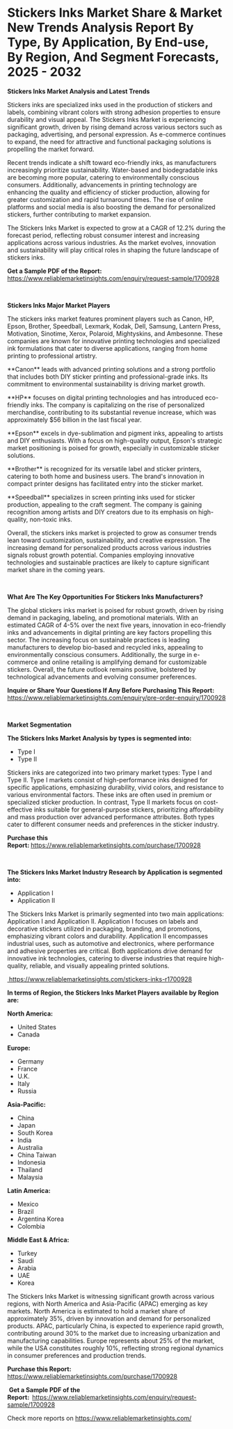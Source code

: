 <p><h1>Stickers Inks Market Share & Market New Trends Analysis Report By Type, By Application, By End-use, By Region, And Segment Forecasts, 2025 - 2032</h1></p><p><strong>Stickers Inks Market Analysis and Latest Trends</strong></p>
<p><p>Stickers inks are specialized inks used in the production of stickers and labels, combining vibrant colors with strong adhesion properties to ensure durability and visual appeal. The Stickers Inks Market is experiencing significant growth, driven by rising demand across various sectors such as packaging, advertising, and personal expression. As e-commerce continues to expand, the need for attractive and functional packaging solutions is propelling the market forward.</p><p>Recent trends indicate a shift toward eco-friendly inks, as manufacturers increasingly prioritize sustainability. Water-based and biodegradable inks are becoming more popular, catering to environmentally conscious consumers. Additionally, advancements in printing technology are enhancing the quality and efficiency of sticker production, allowing for greater customization and rapid turnaround times. The rise of online platforms and social media is also boosting the demand for personalized stickers, further contributing to market expansion. </p><p>The Stickers Inks Market is expected to grow at a CAGR of 12.2% during the forecast period, reflecting robust consumer interest and increasing applications across various industries. As the market evolves, innovation and sustainability will play critical roles in shaping the future landscape of stickers inks.</p></p>
<p><strong>Get a Sample PDF of the Report:&nbsp;</strong> <a href="https://www.reliablemarketinsights.com/enquiry/request-sample/1700928?utm_campaign=2244&utm_medium=2&utm_source=Github&utm_content=ia&utm_term=27032025&utm_id=stickers-inks">https://www.reliablemarketinsights.com/enquiry/request-sample/1700928</a></p>
<p>&nbsp;</p>
<p><strong>Stickers Inks Major Market Players</strong></p>
<p><p>The stickers inks market features prominent players such as Canon, HP, Epson, Brother, Speedball, Lexmark, Kodak, Dell, Samsung, Lantern Press, Motivation, Sinotime, Xerox, Polaroid, Mightyskins, and Ambesonne. These companies are known for innovative printing technologies and specialized ink formulations that cater to diverse applications, ranging from home printing to professional artistry.</p><p>**Canon** leads with advanced printing solutions and a strong portfolio that includes both DIY sticker printing and professional-grade inks. Its commitment to environmental sustainability is driving market growth.</p><p>**HP** focuses on digital printing technologies and has introduced eco-friendly inks. The company is capitalizing on the rise of personalized merchandise, contributing to its substantial revenue increase, which was approximately $56 billion in the last fiscal year.</p><p>**Epson** excels in dye-sublimation and pigment inks, appealing to artists and DIY enthusiasts. With a focus on high-quality output, Epson's strategic market positioning is poised for growth, especially in customizable sticker solutions.</p><p>**Brother** is recognized for its versatile label and sticker printers, catering to both home and business users. The brand's innovation in compact printer designs has facilitated entry into the sticker market.</p><p>**Speedball** specializes in screen printing inks used for sticker production, appealing to the craft segment. The company is gaining recognition among artists and DIY creators due to its emphasis on high-quality, non-toxic inks.</p><p>Overall, the stickers inks market is projected to grow as consumer trends lean toward customization, sustainability, and creative expression. The increasing demand for personalized products across various industries signals robust growth potential. Companies employing innovative technologies and sustainable practices are likely to capture significant market share in the coming years.</p></p>
<p>&nbsp;</p>
<p><strong>What Are The Key Opportunities For Stickers Inks Manufacturers?</strong></p>
<p><p>The global stickers inks market is poised for robust growth, driven by rising demand in packaging, labeling, and promotional materials. With an estimated CAGR of 4-5% over the next five years, innovation in eco-friendly inks and advancements in digital printing are key factors propelling this sector. The increasing focus on sustainable practices is leading manufacturers to develop bio-based and recycled inks, appealing to environmentally conscious consumers. Additionally, the surge in e-commerce and online retailing is amplifying demand for customizable stickers. Overall, the future outlook remains positive, bolstered by technological advancements and evolving consumer preferences.</p></p>
<p><strong>Inquire or Share Your Questions If Any Before Purchasing This Report:</strong> <a href="https://www.reliablemarketinsights.com/enquiry/pre-order-enquiry/1700928?utm_campaign=2244&utm_medium=2&utm_source=Github&utm_content=ia&utm_term=27032025&utm_id=stickers-inks">https://www.reliablemarketinsights.com/enquiry/pre-order-enquiry/1700928</a></p>
<p>&nbsp;</p>
<p><strong>Market Segmentation</strong></p>
<p><strong>The Stickers Inks Market Analysis by types is segmented into:</strong></p>
<p><ul><li>Type I</li><li>Type II</li></ul></p>
<p><p>Stickers inks are categorized into two primary market types: Type I and Type II. Type I markets consist of high-performance inks designed for specific applications, emphasizing durability, vivid colors, and resistance to various environmental factors. These inks are often used in premium or specialized sticker production. In contrast, Type II markets focus on cost-effective inks suitable for general-purpose stickers, prioritizing affordability and mass production over advanced performance attributes. Both types cater to different consumer needs and preferences in the sticker industry.</p></p>
<p><strong>Purchase this Report:&nbsp;</strong><a href="https://www.reliablemarketinsights.com/purchase/1700928?utm_campaign=2244&utm_medium=2&utm_source=Github&utm_content=ia&utm_term=27032025&utm_id=stickers-inks">https://www.reliablemarketinsights.com/purchase/1700928</a></p>
<p>&nbsp;</p>
<p><strong>The Stickers Inks Market Industry Research by Application is segmented into:</strong></p>
<p><ul><li>Application I</li><li>Application II</li></ul></p>
<p><p>The Stickers Inks Market is primarily segmented into two main applications: Application I and Application II. Application I focuses on labels and decorative stickers utilized in packaging, branding, and promotions, emphasizing vibrant colors and durability. Application II encompasses industrial uses, such as automotive and electronics, where performance and adhesive properties are critical. Both applications drive demand for innovative ink technologies, catering to diverse industries that require high-quality, reliable, and visually appealing printed solutions.</p></p>
<p><a href="https://www.reliablemarketinsights.com/stickers-inks-r1700928?utm_campaign=2244&utm_medium=2&utm_source=Github&utm_content=ia&utm_term=27032025&utm_id=stickers-inks">&nbsp;https://www.reliablemarketinsights.com/stickers-inks-r1700928</a></p>
<p><strong>In terms of Region, the Stickers Inks Market Players available by Region are:</strong></p>
<p>
    <p> <strong> North America: </strong>
        <ul>
            <li>United States</li>
            <li>Canada</li>
        </ul>
        </p> 
    <p> <strong> Europe: </strong>
        <ul>
            <li>Germany</li>
            <li>France</li>
            <li>U.K.</li>
            <li>Italy</li>
            <li>Russia</li>
        </ul>
        </p> 
    <p> <strong> Asia-Pacific: </strong>
        <ul>
            <li>China</li>
            <li>Japan</li>
            <li>South Korea</li>
            <li>India</li>
            <li>Australia</li>
            <li>China Taiwan</li>
            <li>Indonesia</li>
            <li>Thailand</li>
            <li>Malaysia</li>
        </ul>
        </p> 
    <p> <strong> Latin America: </strong>
        <ul>
            <li>Mexico</li>
            <li>Brazil</li>
            <li>Argentina Korea</li>
            <li>Colombia</li>
        </ul>
        </p> 
    <p> <strong> Middle East & Africa: </strong>
        <ul>
            <li>Turkey</li>
            <li>Saudi</li>
            <li>Arabia</li>
            <li>UAE</li>
            <li>Korea</li>
        </ul>
    </p>
    </p>
<p><p>The Stickers Inks Market is witnessing significant growth across various regions, with North America and Asia-Pacific (APAC) emerging as key markets. North America is estimated to hold a market share of approximately 35%, driven by innovation and demand for personalized products. APAC, particularly China, is expected to experience rapid growth, contributing around 30% to the market due to increasing urbanization and manufacturing capabilities. Europe represents about 25% of the market, while the USA constitutes roughly 10%, reflecting strong regional dynamics in consumer preferences and production trends.</p></p>
<p><strong>Purchase this Report: </strong><a href="https://www.reliablemarketinsights.com/purchase/1700928?utm_campaign=2244&utm_medium=2&utm_source=Github&utm_content=ia&utm_term=27032025&utm_id=stickers-inks">https://www.reliablemarketinsights.com/purchase/1700928</a></p>
<p>&nbsp;<strong>Get a Sample PDF of the Report:&nbsp;&nbsp;</strong><a href="https://www.reliablemarketinsights.com/enquiry/request-sample/1700928?utm_campaign=2244&utm_medium=2&utm_source=Github&utm_content=ia&utm_term=27032025&utm_id=stickers-inks">https://www.reliablemarketinsights.com/enquiry/request-sample/1700928</a></p>
<p><strong></strong></p>
<p>Check more reports on <a href="https://www.reliablemarketinsights.com/?utm_campaign=2244&utm_medium=2&utm_source=Github&utm_content=ia&utm_term=27032025&utm_id=stickers-inks">https://www.reliablemarketinsights.com/</a></p>